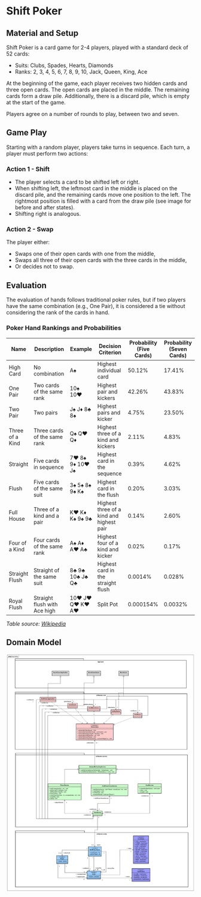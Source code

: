 # Shift Poker

## Material and Setup

Shift Poker is a card game for 2-4 players, played with a standard deck of 52 cards:
- Suits: Clubs, Spades, Hearts, Diamonds
- Ranks: 2, 3, 4, 5, 6, 7, 8, 9, 10, Jack, Queen, King, Ace

At the beginning of the game, each player receives two hidden cards and three open cards. The open cards are placed in the middle. The remaining cards form a draw pile. Additionally, there is a discard pile, which is empty at the start of the game.

Players agree on a number of rounds to play, between two and seven.

## Game Play

Starting with a random player, players take turns in sequence. Each turn, a player must perform two actions:

### Action 1 - Shift

- The player selects a card to be shifted left or right.
- When shifting left, the leftmost card in the middle is placed on the discard pile, and the remaining cards move one position to the left. The rightmost position is filled with a card from the draw pile (see image for before and after states).
- Shifting right is analogous.

### Action 2 - Swap

The player either:
- Swaps one of their open cards with one from the middle,
- Swaps all three of their open cards with the three cards in the middle, 
- Or decides not to swap.

## Evaluation

The evaluation of hands follows traditional poker rules, but if two players have the same combination (e.g., One Pair), it is considered a tie without considering the rank of the cards in hand.

### Poker Hand Rankings and Probabilities

| Name             | Description                  | Example           | Decision Criterion                          | Probability (Five Cards) | Probability (Seven Cards) |
|------------------|------------------------------|-------------------|---------------------------------------------|--------------------------|---------------------------|
| High Card        | No combination               | A♠                | Highest individual card                     | 50.12%                   | 17.41%                    |
| One Pair         | Two cards of the same rank   | 10♠ 10♥           | Highest pair and kickers                    | 42.26%                   | 43.83%                    |
| Two Pair         | Two pairs                    | J♠ J♦ 8♣ 8♠       | Highest pairs and kicker                    | 4.75%                    | 23.50%                    |
| Three of a Kind  | Three cards of the same rank | Q♠ Q♥ Q♦          | Highest three of a kind and kickers         | 2.11%                    | 4.83%                     |
| Straight         | Five cards in sequence       | 7♥ 8♠ 9♦ 10♥ J♠   | Highest card in the sequence                | 0.39%                    | 4.62%                     |
| Flush            | Five cards of the same suit  | 3♠ 5♠ 8♠ 9♠ K♠    | Highest card in the flush                   | 0.20%                    | 3.03%                     |
| Full House       | Three of a kind and a pair   | K♥ K♦ K♠ 9♠ 9♣    | Highest three of a kind and highest pair    | 0.14%                    | 2.60%                     |
| Four of a Kind   | Four cards of the same rank  | A♠ A♦ A♥ A♣       | Highest four of a kind and kicker           | 0.02%                    | 0.17%                     |
| Straight Flush   | Straight of the same suit    | 8♣ 9♣ 10♣ J♣ Q♣   | Highest card in the straight flush          | 0.0014%                  | 0.028%                    |
| Royal Flush      | Straight flush with Ace high | 10♥ J♥ Q♥ K♥ A♥   | Split Pot                                   | 0.000154%                | 0.0032%                   |

*Table source: [Wikipedia](https://de.wikipedia.org/wiki/Poker)*

## Domain Model

![Domain Model](./DomainModelSvg.svg)
